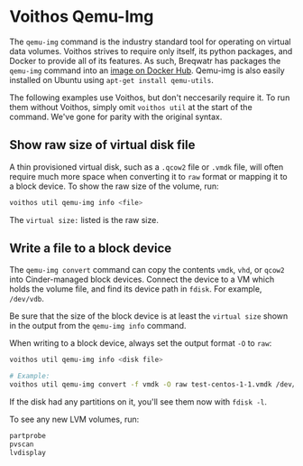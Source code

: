 # Voithos Qemu-Img

The `qemu-img` command is the industry standard tool for operating on virtual data volumes.
Voithos strives to require only itself, its python packages, and Docker to provide all of its
features. As such, Breqwatr has packages the `qemu-img` command into an
[image on Docker Hub](https://hub.docker.com/r/breqwatr/qemu-img). Qemu-img is also easily
installed on Ubuntu using `apt-get install qemu-utils`.

The following examples use Voithos, but don't neccesarily require it. To run them without Voithos,
simply omit `voithos util` at the start of the command. We've gone for parity with the original
syntax.


## Show raw size of virtual disk file

A thin provisioned virtual disk, such as a `.qcow2` file or `.vmdk` file, will often require much
more space when converting it to `raw` format or mapping it to a block device. To show the raw size
of the volume, run:

```bash
voithos util qemu-img info <file>
```

The `virtual size:` listed is the raw size.


## Write a file to a block device

The `qemu-img convert` command can copy the contents `vmdk`, `vhd`, or `qcow2` into Cinder-managed
block devices. Connect the device to a VM which holds the volume file, and find its device path
in `fdisk`. For example, `/dev/vdb`.

Be sure that the size of the block device is at least the `virtual size` shown in the output from
the `qemu-img info` command.

When writing to a block device, always set the output format `-O` to `raw`:

```bash
voithos util qemu-img info <disk file>

# Example:
voithos util qemu-img convert -f vmdk -O raw test-centos-1-1.vmdk /dev/vdb
```

If the disk had any partitions on it, you'll see them now with `fdisk -l`.

To see any new LVM volumes, run:

```bash
partprobe
pvscan
lvdisplay
```
